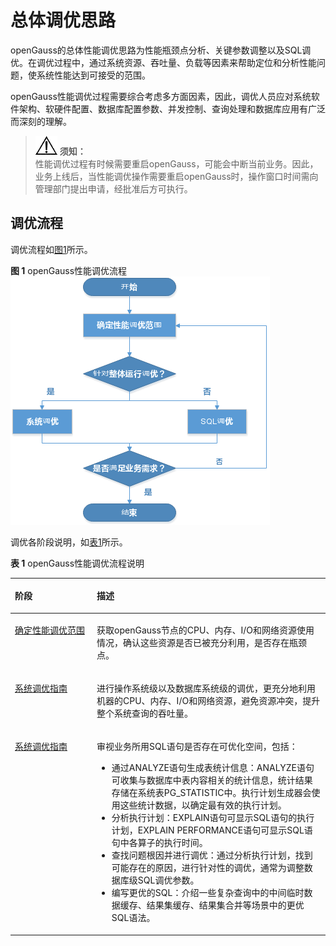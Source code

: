 # 总体调优思路<a name="ZH-CN_TOPIC_0245374518"></a>

openGauss的总体性能调优思路为性能瓶颈点分析、关键参数调整以及SQL调优。在调优过程中，通过系统资源、吞吐量、负载等因素来帮助定位和分析性能问题，使系统性能达到可接受的范围。

openGauss性能调优过程需要综合考虑多方面因素，因此，调优人员应对系统软件架构、软硬件配置、数据库配置参数、并发控制、查询处理和数据库应用有广泛而深刻的理解。

>![](public_sys-resources/icon-notice.gif) **须知：**   
>性能调优过程有时候需要重启openGauss，可能会中断当前业务。因此，业务上线后，当性能调优操作需要重启openGauss时，操作窗口时间需向管理部门提出申请，经批准后方可执行。  

## 调优流程<a name="zh-cn_topic_0237121483_zh-cn_topic_0073253541_zh-cn_topic_0040046511_section7336753113553"></a>

调优流程如[图1](#zh-cn_topic_0237121483_zh-cn_topic_0073253541_zh-cn_topic_0040046511_fig52278782113544)所示。

**图 1**  openGauss性能调优流程<a name="zh-cn_topic_0237121483_zh-cn_topic_0073253541_zh-cn_topic_0040046511_fig52278782113544"></a>  
![](figures/openGauss性能调优流程.png "openGauss性能调优流程")

调优各阶段说明，如[表1](#zh-cn_topic_0237121483_zh-cn_topic_0073253541_zh-cn_topic_0040046511_table18747316113544)所示。

**表 1**  openGauss性能调优流程说明

<a name="zh-cn_topic_0237121483_zh-cn_topic_0073253541_zh-cn_topic_0040046511_table18747316113544"></a>
<table><thead align="left"><tr id="zh-cn_topic_0237121483_zh-cn_topic_0073253541_zh-cn_topic_0040046511_row57564514113544"><th class="cellrowborder" valign="top" width="26%" id="mcps1.2.3.1.1"><p id="zh-cn_topic_0237121483_zh-cn_topic_0073253541_zh-cn_topic_0040046511_p32214083113544"><a name="zh-cn_topic_0237121483_zh-cn_topic_0073253541_zh-cn_topic_0040046511_p32214083113544"></a><a name="zh-cn_topic_0237121483_zh-cn_topic_0073253541_zh-cn_topic_0040046511_p32214083113544"></a>阶段</p>
</th>
<th class="cellrowborder" valign="top" width="74%" id="mcps1.2.3.1.2"><p id="zh-cn_topic_0237121483_zh-cn_topic_0073253541_zh-cn_topic_0040046511_p59203969113544"><a name="zh-cn_topic_0237121483_zh-cn_topic_0073253541_zh-cn_topic_0040046511_p59203969113544"></a><a name="zh-cn_topic_0237121483_zh-cn_topic_0073253541_zh-cn_topic_0040046511_p59203969113544"></a>描述</p>
</th>
</tr>
</thead>
<tbody><tr id="zh-cn_topic_0237121483_zh-cn_topic_0073253541_zh-cn_topic_0040046511_row30792195113544"><td class="cellrowborder" valign="top" width="26%" headers="mcps1.2.3.1.1 "><p id="zh-cn_topic_0237121483_zh-cn_topic_0073253541_zh-cn_topic_0040046511_p11139890113544"><a name="zh-cn_topic_0237121483_zh-cn_topic_0073253541_zh-cn_topic_0040046511_p11139890113544"></a><a name="zh-cn_topic_0237121483_zh-cn_topic_0073253541_zh-cn_topic_0040046511_p11139890113544"></a><a href="确定性能调优范围.md">确定性能调优范围</a></p>
</td>
<td class="cellrowborder" valign="top" width="74%" headers="mcps1.2.3.1.2 "><p id="zh-cn_topic_0237121483_zh-cn_topic_0073253541_p6652358711738"><a name="zh-cn_topic_0237121483_zh-cn_topic_0073253541_p6652358711738"></a><a name="zh-cn_topic_0237121483_zh-cn_topic_0073253541_p6652358711738"></a>获取openGauss节点的CPU、内存、I/O和网络资源使用情况，确认这些资源是否已被充分利用，是否存在瓶颈点。</p>
</td>
</tr>
<tr id="zh-cn_topic_0237121483_zh-cn_topic_0073253541_zh-cn_topic_0040046511_row7268277113544"><td class="cellrowborder" valign="top" width="26%" headers="mcps1.2.3.1.1 "><p id="zh-cn_topic_0237121483_zh-cn_topic_0073253541_zh-cn_topic_0040046511_p51859545113544"><a name="zh-cn_topic_0237121483_zh-cn_topic_0073253541_zh-cn_topic_0040046511_p51859545113544"></a><a name="zh-cn_topic_0237121483_zh-cn_topic_0073253541_zh-cn_topic_0040046511_p51859545113544"></a><a href="系统调优指南.md">系统调优指南</a></p>
</td>
<td class="cellrowborder" valign="top" width="74%" headers="mcps1.2.3.1.2 "><p id="zh-cn_topic_0237121483_zh-cn_topic_0073253541_zh-cn_topic_0040046511_p39873610113544"><a name="zh-cn_topic_0237121483_zh-cn_topic_0073253541_zh-cn_topic_0040046511_p39873610113544"></a><a name="zh-cn_topic_0237121483_zh-cn_topic_0073253541_zh-cn_topic_0040046511_p39873610113544"></a>进行操作系统级以及数据库系统级的调优，更充分地利用机器的CPU、内存、I/O和网络资源，避免资源冲突，提升整个系统查询的吞吐量。</p>
</td>
</tr>
<tr id="zh-cn_topic_0237121483_zh-cn_topic_0073253541_zh-cn_topic_0040046511_row23318170113544"><td class="cellrowborder" valign="top" width="26%" headers="mcps1.2.3.1.1 "><p id="zh-cn_topic_0237121483_zh-cn_topic_0073253541_zh-cn_topic_0040046511_p9723624113544"><a name="zh-cn_topic_0237121483_zh-cn_topic_0073253541_zh-cn_topic_0040046511_p9723624113544"></a><a name="zh-cn_topic_0237121483_zh-cn_topic_0073253541_zh-cn_topic_0040046511_p9723624113544"></a><a href="系统调优指南.md">系统调优指南</a></p>
</td>
<td class="cellrowborder" valign="top" width="74%" headers="mcps1.2.3.1.2 "><p id="zh-cn_topic_0237121483_zh-cn_topic_0073253541_zh-cn_topic_0040046511_p49416119113544"><a name="zh-cn_topic_0237121483_zh-cn_topic_0073253541_zh-cn_topic_0040046511_p49416119113544"></a><a name="zh-cn_topic_0237121483_zh-cn_topic_0073253541_zh-cn_topic_0040046511_p49416119113544"></a>审视业务所用SQL语句是否存在可优化空间，包括：</p>
<a name="zh-cn_topic_0237121483_zh-cn_topic_0073253541_zh-cn_topic_0040046511_ul42091895113544"></a><a name="zh-cn_topic_0237121483_zh-cn_topic_0073253541_zh-cn_topic_0040046511_ul42091895113544"></a><ul id="zh-cn_topic_0237121483_zh-cn_topic_0073253541_zh-cn_topic_0040046511_ul42091895113544"><li>通过ANALYZE语句生成表统计信息：ANALYZE语句可收集与数据库中表内容相关的统计信息，统计结果存储在系统表PG_STATISTIC中。执行计划生成器会使用这些统计数据，以确定最有效的执行计划。</li><li>分析执行计划：EXPLAIN语句可显示SQL语句的执行计划，EXPLAIN PERFORMANCE语句可显示SQL语句中各算子的执行时间。</li><li>查找问题根因并进行调优：通过分析执行计划，找到可能存在的原因，进行针对性的调优，通常为调整数据库级SQL调优参数。</li><li>编写更优的SQL：介绍一些复杂查询中的中间临时数据缓存、结果集缓存、结果集合并等场景中的更优SQL语法。</li></ul>
</td>
</tr>
</tbody>
</table>

